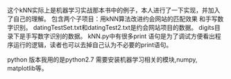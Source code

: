 这个kNN实际上是机器学习实战那本书中的例子，本人进行了一下实现，并加入了自己的理解。
包含两个子项目：用kNN算法改进约会网站的匹配效果 和手写数字识别。
datingTestSet.txt和datingTest2.txt是约会网站项目的数据。
digits目录下是手写数字识别的数据。
kNN.py中有很多print 语句是为了调试方便看出程序运行的逻辑，读者也可以去掉自己认为不必要的print语句。

python 版本我用的是python2.7
需要安装机器学习相关的模块,numpy, matplotlib等。